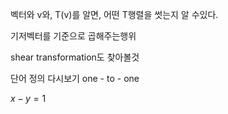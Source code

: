 
벡터와 v와, T(v)를 알면, 어떤 T행렬을 썻는지 알 수있다.
 

기저벡터를 기준으로 곱해주는행위


shear transformation도 찾아볼것

단어 정의 다시보기
one - to - one

$x-y = 1$





















